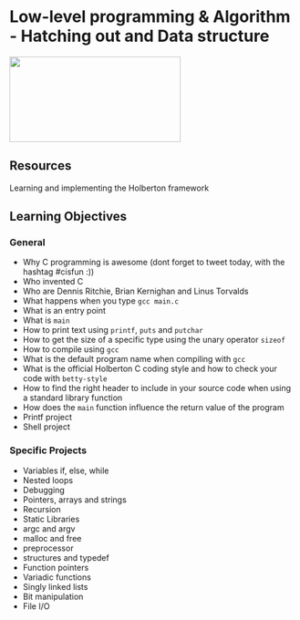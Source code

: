 <h1 class="gap">Low-level programming & Algorithm - Hatching out and Data structure </h1>
<p><img src="https://www.entreprises-magazine.com/wp-content/uploads/2020/05/Holberton-School-696x385.jpg" alt="" style="" height="150" width="300"/></p>

<h2>Resources</h2>
<p> Learning and implementing the Holberton framework </p>

<h2>Learning Objectives</h2>
<h3>General</h3>

<ul>
<li>Why C programming is awesome (dont forget to tweet today, with the hashtag #cisfun :))</li>
<li>Who invented C</li>
<li>Who are Dennis Ritchie, Brian Kernighan and Linus Torvalds</li>
<li>What happens when you type <code>gcc main.c</code></li>
<li>What is an entry point</li>
<li>What is <code>main</code></li>
<li>How to print text using <code>printf</code>, <code>puts</code> and <code>putchar</code></li>
<li>How to get the size of a specific type using the unary operator <code>sizeof</code></li>
<li>How to compile using <code>gcc</code></li>
<li>What is the default program name when compiling with <code>gcc</code></li>
<li>What is the official Holberton C coding style and how to check your code with <code>betty-style</code></li>
<li>How to find the right header to include in your source code when using a standard library function</li>
<li>How does the <code>main</code> function influence the return value of the program</li>
<li> Printf project </li>
<li> Shell project </li>
</ul>

<h3> Specific Projects</h3>
<ul>
<li> Variables if, else, while </li>
<li> Nested loops </li>
<li> Debugging </li>
<li> Pointers, arrays and strings </li>
<li> Recursion </li>
<li> Static Libraries </li>
<li> argc and argv </li>
<li> malloc and free </li>
<li> preprocessor </li>
<li> structures and typedef </li>
<li> Function pointers </li>
<li> Variadic functions </li>
<li> Singly linked lists </li>
<li> Bit manipulation </li>
<li> File I/O </li>
</ul>
